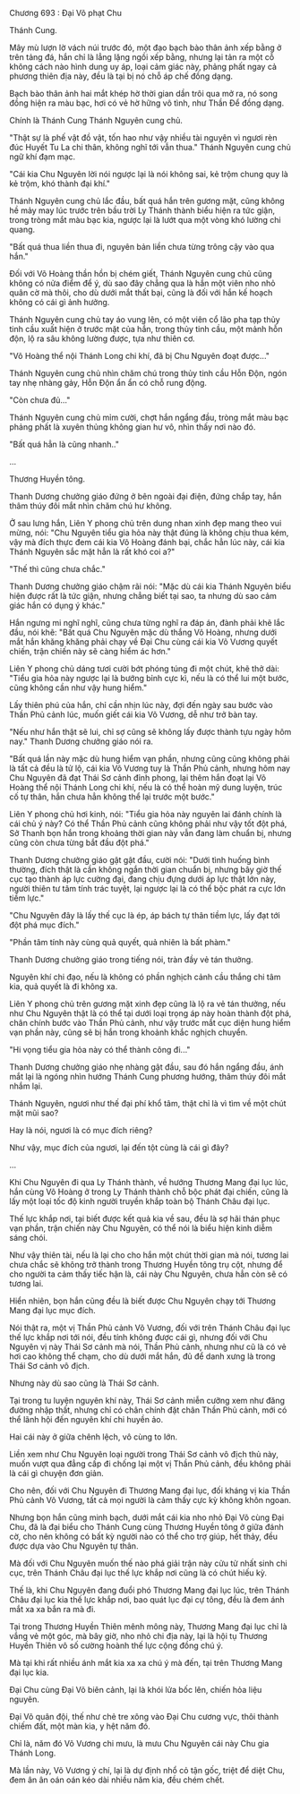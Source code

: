 




Chương 693 : Đại Võ phạt Chu


Thánh Cung.

Mây mù lượn lờ vách núi trước đó, một đạo bạch bào thân ảnh xếp bằng ở trên tảng đá, hắn chỉ là lẳng lặng ngồi xếp bằng, nhưng lại tản ra một cỗ không cách nào hình dung uy áp, loại cảm giác này, phảng phất ngay cả phương thiên địa này, đều là tại bị nó chỗ áp chế đồng dạng.

Bạch bào thân ảnh hai mắt khép hờ thời gian dần trôi qua mở ra, nó song đồng hiện ra màu bạc, hơi có vẻ hờ hững vô tình, như Thần Để đồng dạng.

Chính là Thánh Cung Thánh Nguyên cung chủ.

"Thật sự là phế vật đồ vật, tốn hao như vậy nhiều tài nguyên vì ngươi rèn đúc Huyết Tu La chi thân, không nghĩ tới vẫn thua." Thánh Nguyên cung chủ ngữ khí đạm mạc.

"Cái kia Chu Nguyên lời nói ngược lại là nói không sai, kẻ trộm chung quy là kẻ trộm, khó thành đại khí."

Thánh Nguyên cung chủ lắc đầu, bất quá hắn trên gương mặt, cũng không hề mảy may lúc trước trên bầu trời Ly Thánh thành biểu hiện ra tức giận, trong tròng mắt màu bạc kia, ngược lại là lướt qua một vòng khó lường chi quang.

"Bất quá thua liền thua đi, nguyên bản liền chưa từng trông cậy vào qua hắn."

Đối với Võ Hoàng thần hồn bị chém giết, Thánh Nguyên cung chủ cũng không có nửa điểm để ý, dù sao đây chẳng qua là hắn một viên nho nhỏ quân cờ mà thôi, cho dù dưới mắt thất bại, cũng là đối với hắn kế hoạch không có cái gì ảnh hưởng.

Thánh Nguyên cung chủ tay áo vung lên, có một viên cổ lão pha tạp thủy tinh cầu xuất hiện ở trước mặt của hắn, trong thủy tinh cầu, một mảnh hỗn độn, lộ ra sâu không lường được, tựa như thiên cơ.

"Võ Hoàng thể nội Thánh Long chi khí, đã bị Chu Nguyên đoạt được..."

Thánh Nguyên cung chủ nhìn chăm chú trong thủy tinh cầu Hỗn Độn, ngón tay nhẹ nhàng gảy, Hỗn Độn ẩn ẩn có chỗ rung động.

"Còn chưa đủ..."

Thánh Nguyên cung chủ mỉm cười, chợt hắn ngẩng đầu, tròng mắt màu bạc phảng phất là xuyên thủng không gian hư vô, nhìn thấy nơi nào đó.

"Bất quá hẳn là cũng nhanh.."

...

Thương Huyền tông.

Thanh Dương chưởng giáo đứng ở bên ngoài đại điện, đứng chắp tay, hắn thâm thúy đôi mắt nhìn chăm chú hư không.

Ở sau lưng hắn, Liên Y phong chủ trên dung nhan xinh đẹp mang theo vui mừng, nói: "Chu Nguyên tiểu gia hỏa này thật đúng là không chịu thua kém, vậy mà đích thực đem cái kia Võ Hoàng đánh bại, chắc hẳn lúc này, cái kia Thánh Nguyên sắc mặt hẳn là rất khó coi a?"

"Thế thì cũng chưa chắc."

Thanh Dương chưởng giáo chậm rãi nói: "Mặc dù cái kia Thánh Nguyên biểu hiện được rất là tức giận, nhưng chẳng biết tại sao, ta nhưng dù sao cảm giác hắn có dụng ý khác."

Hắn ngưng mi nghĩ nghĩ, cũng chưa từng nghĩ ra đáp án, đành phải khẽ lắc đầu, nói khẽ: "Bất quá Chu Nguyên mặc dù thắng Võ Hoàng, nhưng dưới mắt hắn khăng khăng phải chạy về Đại Chu cùng cái kia Võ Vương quyết chiến, trận chiến này sẽ càng hiểm ác hơn."

Liên Y phong chủ dáng tươi cười bớt phóng túng đi một chút, khẽ thở dài: "Tiểu gia hỏa này ngược lại là bướng bỉnh cực kì, nếu là có thể lui một bước, cũng không cần như vậy hung hiểm."

Lấy thiên phú của hắn, chỉ cần nhịn lúc này, đợi đến ngày sau bước vào Thần Phủ cảnh lúc, muốn giết cái kia Võ Vương, dễ như trở bàn tay.

"Nếu như hắn thật sẽ lui, chỉ sợ cũng sẽ không lấy được thành tựu ngày hôm nay." Thanh Dương chưởng giáo nói ra.

"Bất quá lần này mặc dù hung hiểm vạn phần, nhưng cũng cũng không phải là tất cả đều là tử lộ, cái kia Võ Vương tuy là Thần Phủ cảnh, nhưng hôm nay Chu Nguyên đã đạt Thái Sơ cảnh đỉnh phong, lại thêm hắn đoạt lại Võ Hoàng thể nội Thánh Long chi khí, nếu là có thể hoàn mỹ dung luyện, trúc cố tự thân, hắn chưa hẳn không thể lại trước một bước."

Liên Y phong chủ hơi kinh, nói: "Tiểu gia hỏa này nguyên lai đánh chính là cái chủ ý này? Có thể Thần Phủ cảnh cũng không phải như vậy tốt đột phá, Sở Thanh bọn hắn trong khoảng thời gian này vẫn đang làm chuẩn bị, nhưng cũng còn chưa từng bắt đầu đột phá."

Thanh Dương chưởng giáo gật gật đầu, cười nói: "Dưới tình huống bình thường, đích thật là cần không ngắn thời gian chuẩn bị, nhưng bây giờ thế cục tạo thành áp lực cường đại, đang chịu đựng dưới áp lực thật lớn này, người thiên tư tâm tính trác tuyệt, lại ngược lại là có thể bộc phát ra cực lớn tiềm lực."

"Chu Nguyên đây là lấy thế cục là ép, áp bách tự thân tiềm lực, lấy đạt tới đột phá mục đích."

"Phần tâm tính này cùng quả quyết, quả nhiên là bất phàm."

Thanh Dương chưởng giáo trong tiếng nói, tràn đầy vẻ tán thưởng.

Nguyên khí chi đạo, nếu là không có phần nghịch cảnh cầu thắng chi tâm kia, quả quyết là đi không xa.

Liên Y phong chủ trên gương mặt xinh đẹp cũng là lộ ra vẻ tán thưởng, nếu như Chu Nguyên thật là có thể tại dưới loại trọng áp này hoàn thành đột phá, chân chính bước vào Thần Phủ cảnh, như vậy trước mắt cục diện hung hiểm vạn phần này, cũng sẽ bị hắn trong khoảnh khắc nghịch chuyển.

"Hi vọng tiểu gia hỏa này có thể thành công đi..."

Thanh Dương chưởng giáo nhẹ nhàng gật đầu, sau đó hắn ngẩng đầu, ánh mắt lại là ngóng nhìn hướng Thánh Cung phương hướng, thâm thúy đôi mắt nhắm lại.

Thánh Nguyên, ngươi như thế đại phí khổ tâm, thật chỉ là vì tìm về một chút mặt mũi sao?

Hay là nói, ngươi là có mục đích riêng?

Như vậy, mục đích của ngươi, lại đến tột cùng là cái gì đây?

...

Khi Chu Nguyên đi qua Ly Thánh thành, về hướng Thương Mang đại lục lúc, hắn cùng Võ Hoàng ở trong Ly Thánh thành chỗ bộc phát đại chiến, cũng là lấy một loại tốc độ kinh người truyền khắp toàn bộ Thánh Châu đại lục.

Thế lực khắp nơi, tại biết được kết quả kia về sau, đều là sợ hãi thán phục vạn phần, trận chiến này Chu Nguyên, có thể nói là biểu hiện kinh diễm sáng chói.

Như vậy thiên tài, nếu là lại cho cho hắn một chút thời gian mà nói, tương lai chưa chắc sẽ không trở thành trong Thương Huyền tông trụ cột, nhưng để cho người ta cảm thấy tiếc hận là, cái này Chu Nguyên, chưa hẳn còn sẽ có tương lai.

Hiển nhiên, bọn hắn cũng đều là biết được Chu Nguyên chạy tới Thương Mang đại lục mục đích.

Nói thật ra, một vị Thần Phủ cảnh Võ Vương, đối với trên Thánh Châu đại lục thế lực khắp nơi tới nói, đều tính không được cái gì, nhưng đối với Chu Nguyên vị này Thái Sơ cảnh mà nói, Thần Phủ cảnh, nhưng như cũ là có vẻ hơi cao không thể chạm, cho dù dưới mắt hắn, đủ để danh xưng là trong Thái Sơ cảnh vô địch.

Nhưng này dù sao cũng là Thái Sơ cảnh.

Tại trong tu luyện nguyên khí này, Thái Sơ cảnh miễn cưỡng xem như đăng đường nhập thất, nhưng chỉ có chân chính đặt chân Thần Phủ cảnh, mới có thể lãnh hội đến nguyên khí chi huyền ảo.

Hai cái này ở giữa chênh lệch, vô cùng to lớn.

Liền xem như Chu Nguyên loại người trong Thái Sơ cảnh vô địch thủ này, muốn vượt qua đẳng cấp đi chống lại một vị Thần Phủ cảnh, đều không phải là cái gì chuyện đơn giản.

Cho nên, đối với Chu Nguyên đi Thương Mang đại lục, đối kháng vị kia Thần Phủ cảnh Võ Vương, tất cả mọi người là cảm thấy cực kỳ không khôn ngoan.

Nhưng bọn hắn cũng minh bạch, dưới mắt cái kia nho nhỏ Đại Võ cùng Đại Chu, đã là đại biểu cho Thánh Cung cùng Thương Huyền tông ở giữa đánh cờ, cho nên không có bất kỳ người nào có thể cho trợ giúp, hết thảy, đều được dựa vào Chu Nguyên tự thân.

Mà đối với Chu Nguyên muốn thế nào phá giải trận này cửu tử nhất sinh chi cục, trên Thánh Châu đại lục thế lực khắp nơi cũng là có chút hiếu kỳ.

Thế là, khi Chu Nguyên đang đuổi phó Thương Mang đại lục lúc, trên Thánh Châu đại lục kia thế lực khắp nơi, bao quát lục đại cự tông, đều là đem ánh mắt xa xa bắn ra mà đi.

Tại trong Thương Huyền Thiên mênh mông này, Thương Mang đại lục chỉ là vắng vẻ một góc, mà bây giờ, nho nhỏ chi địa này, lại là hội tụ Thương Huyền Thiên vô số cường hoành thế lực cộng đồng chú ý.

Mà tại khi rất nhiều ánh mắt kia xa xa chú ý mà đến, tại trên Thương Mang đại lục kia.

Đại Chu cùng Đại Võ biên cảnh, lại là khói lửa bốc lên, chiến hỏa liệu nguyên.

Đại Võ quân đội, thế như chẻ tre xông vào Đại Chu cương vực, thôi thành chiếm đất, một màn kia, y hệt năm đó.

Chỉ là, năm đó Võ Vương chi mưu, là mưu Chu Nguyên cái này Chu gia Thánh Long.

Mà lần này, Võ Vương ý chí, lại là dự định nhổ cỏ tận gốc, triệt để diệt Chu, đem ân ân oán oán kéo dài nhiều năm kia, đều chém chết.




